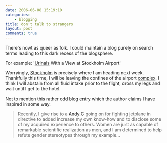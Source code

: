 ```yaml
---
date: 2006-06-08 15:19:10
categories:
    - blogging
title: don't talk to strangers
layout: post
comments: true
---
```

There's nowt as queer as folk. I could maintain a blog purely on search
terms leading to this dark recess of the blogsphere.

For example:
'[Urinals](http://www.nbrightside.com/blog/2006/05/11/standing-at-the-urinals/)
With a View at Stockholm Airport'

Worryingly,
[Stockholm](http://www.nbrightside.com/blog/2006/03/22/stockholm-a-word-of-warning/)
is precisely where I am heading next week. Thankfully this time, I will
be leaving the confines of the airport
[complex](http://www.nbrightside.com/blog/2006/04/10/flying-visit/). I
think I will abstain from all fluid intake prior to the flight, cross my
legs and wait until I get to the hotel.

Not to mention this rather odd blog
[entry](http://hersheysiniceincream.blogspot.com/2006/06/recently-i-give-rise-to-website.html)
which the author claims I have inspired in some way.
> Recently, I give rise to a [Andy C](http://www.nbrightside.com/blog/)
> going on for fighting jetplane in directive to added increase my own
> know-how and to disclose some of my acquired experience to others.
> Women are just as capable of remarkable scientific realization as men,
> and I am determined to help refute gender stereotypes through my
> example...
